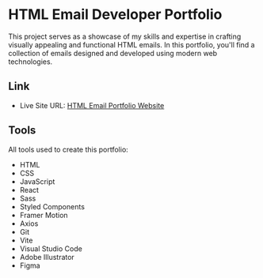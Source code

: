 # HTML Email Developer Portfolio

This project serves as a showcase of my skills and expertise in crafting visually appealing and functional HTML emails. In this portfolio, you'll find a collection of emails designed and developed using modern web technologies.

## Link

- Live Site URL: [HTML Email Portfolio Website](https://johnlombardi389.github.io/emaildev/)

## Tools

All tools used to create this portfolio:

- HTML
- CSS
- JavaScript
- React
- Sass
- Styled Components
- Framer Motion
- Axios
- Git
- Vite
- Visual Studio Code
- Adobe Illustrator
- Figma
